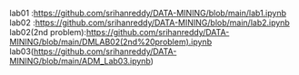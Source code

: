 lab01 :https://github.com/srihanreddy/DATA-MINING/blob/main/lab1.ipynb
lab02 :https://github.com/srihanreddy/DATA-MINING/blob/main/lab2.ipynb
lab02(2nd problem):https://github.com/srihanreddy/DATA-MINING/blob/main/DMLAB02(2nd%20problem).ipynb
lab03(https://github.com/srihanreddy/DATA-MINING/blob/main/ADM_Lab03.ipynb)
